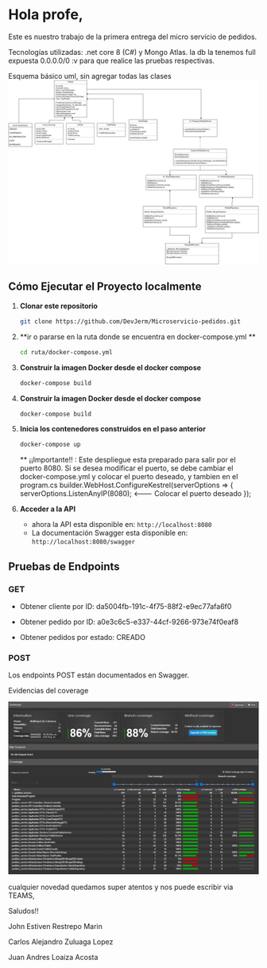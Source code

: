 # Hola profe,

Este es nuestro trabajo de la primera entrega del micro servicio de pedidos. 

Tecnologías utilizadas: .net core 8 (C#) y Mongo Atlas. la db la tenemos full expuesta  0.0.0.0/0 \:v para que realice las pruebas respectivas.

Esquema básico uml, sin agregar todas las clases 
![Diagrama de clases](Service-pedido.drawio.png)

## Cómo Ejecutar el Proyecto localmente

1. **Clonar este repositorio**
    ```sh
   git clone https://github.com/DevJerm/Microservicio-pedidos.git
   ```

2. **ir o pararse en la ruta donde se encuentra en docker-compose.yml **
    ```sh
   cd ruta/docker-compose.yml
   ```
    
3. **Construir la imagen Docker desde el docker compose**

   ```sh
   docker-compose build
   ```
   
4. **Construir la imagen Docker desde el docker compose**

   ```sh
   docker-compose build
   ```
   
5. **Inicia los contenedores construidos en el paso anterior**

   ```sh
   docker-compose up
   ```

   ** ¡¡Importante!! : Este despliegue esta preparado para salir por el puerto 8080. Si se desea modificar el puerto, se debe cambiar el docker-compose.yml y colocar el puerto deseado, y tambien en el program.cs 
   builder.WebHost.ConfigureKestrel(serverOptions =>
   {
       serverOptions.ListenAnyIP(8080); <--- Colocar el puerto deseado
   });

6. **Acceder a la API**

   - ahora la API esta disponible en: `http://localhost:8080`
   - La documentación Swagger esta disponible en: `http://localhost:8080/swagger`

## Pruebas de Endpoints

### GET

- Obtener cliente por ID: da5004fb-191c-4f75-88f2-e9ec77afa6f0

- Obtener pedido por ID: a0e3c6c5-e337-44cf-9266-973e74f0eaf8

- Obtener pedidos por estado: CREADO

### POST

Los endpoints POST están documentados en Swagger. 

Evidencias del coverage 

![Cobertura de pruebas unitarias](Coverage_micro_pedidos.png)

cualquier novedad quedamos super atentos y nos puede escribir via TEAMS, 

Saludos!!


John Estiven Restrepo Marin 

Carlos Alejandro Zuluaga Lopez

Juan Andres Loaiza Acosta

